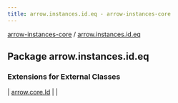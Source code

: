 ```yaml
---
title: arrow.instances.id.eq - arrow-instances-core
---
```


[arrow-instances-core](../index.html) / [arrow.instances.id.eq](./index.html)

## Package arrow.instances.id.eq

### Extensions for External Classes

| [arrow.core.Id](arrow.core.-id/index.html) |  |

